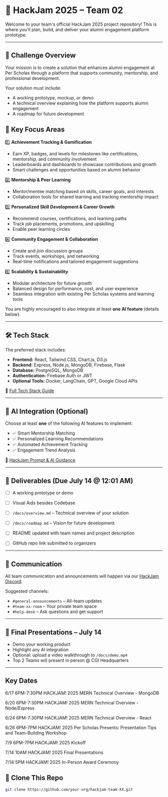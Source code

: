 # 🚀 HackJam 2025 – Team 02

Welcome to your team's official HackJam 2025 project repository! This is where you'll plan, build, and deliver your alumni engagement platform prototype.

---

## 📌 Challenge Overview

Your mission is to create a solution that enhances alumni engagement at Per Scholas through a platform that supports community, mentorship, and professional development.

Your solution must include:
- A working prototype, mockup, or demo
- A technical overview explaining how the platform supports alumni engagement
- A roadmap for future development
  
## 🎯 Key Focus Areas

1️⃣ **Achievement Tracking & Gamification**  
- Earn XP, badges, and levels for milestones like certifications, mentorship, and community involvement  
- Leaderboards and dashboards to showcase contributions and growth  
- Smart challenges and opportunities based on alumni behavior  

2️⃣ **Mentorship & Peer Learning**  
- Mentor/mentee matching based on skills, career goals, and interests  
- Collaboration tools for shared learning and tracking mentorship impact  

3️⃣ **Personalized Skill Development & Career Growth**  
- Recommend courses, certifications, and learning paths  
- Track job placements, promotions, and upskilling  
- Enable peer learning circles  

4️⃣ **Community Engagement & Collaboration**  
- Create and join discussion groups  
- Track events, workshops, and networking  
- Real-time notifications and tailored engagement suggestions  

5️⃣ **Scalability & Sustainability**  
- Modular architecture for future growth  
- Balanced design for performance, cost, and user experience  
- Seamless integration with existing Per Scholas systems and learning tools  


You are highly encouraged to also integrate at least **one AI feature** (details below).

---

## 🛠 Tech Stack

The preferred stack includes:

- **Frontend:** React, Tailwind CSS, Chart.js, D3.js  
- **Backend:** Express, Node.js, MongoDB, Firebase, Flask  
- **Database:** PostgreSQL, MongoDB  
- **Authentication:** Firebase Auth or JWT  
- **Optional Tools:** Docker, LangChain, GPT, Google Cloud APIs  

📎 [Full Tech Stack Guide](https://docs.google.com/document/d/1PQK927w34wE9dT0KAaeyE_TE6h_KVmFwS6DMY2cWMH8/edit)

---

## 🤖 AI Integration (Optional)

Choose at least **one** of the following AI features to implement:

- ✅ Smart Mentorship Matching  
- ✅ Personalized Learning Recommendations  
- ✅ Automated Achievement Tracking  
- ✅ Engagement Trend Analysis

📎 [HackJam Prompt & AI Guidance](https://docs.google.com/document/d/13BNfXcpCsSEtz1f32UClN8RCdR9sLQMm/edit#heading=h.f2drw5xgfrz2)

---

## 💾 Deliverables (Due July 14 @ 12:01 AM)

- [ ] A working prototype or demo
- [ ] Visual Aids besides Codebase
- [ ] `/docs/overview.md` – Technical overview of your solution
- [ ] `/docs/roadmap.md` – Vision for future development
- [ ] README updated with team names and project description
- [ ] GitHub repo link submitted to organizers
      

---

## 📣 Communication

All team communication and announcements will happen via our [HackJam Discord](https://discord.gg/SWy2sRR6).

Suggested channels:
- `#general-announcements` – All-team updates
- `#team-xx-room` – Your private team space
- `#help-desk` – Ask questions and get support


---

## 🎤 Final Presentations – July 14


- Demo your working product  
- Highlight any AI integration  
- Optional: upload a video walkthrough to `/docs/demo.mp4`
- Top 2 Teams will present in person @ CGI Headquarters

---
## Key Dates 

6/17 6PM-7:30PM HACKJAM! 2025 MERN Technical Overview - MongoDB
 
6/20 6PM-7:30PM HACKJAM! 2025 MERN Technical Overview - Node/Express
 
6/24 6PM-7:30PM HACKJAM! 2025 MERN Technical Overview - React
 
6/26 6PM-7PM HACKJAM! 2025 Per Scholas Presents: Presentation Tips and Team-Building Workshop

7/9 6PM-7PM HACKJAM! 2025 Kickoff
 
7/14 10AM HACKJAM! 2025 Final Presentations
 
7/14 5PM HACKJAM! 2025 In-Person Award Ceremony

## 🧭 Clone This Repo

```bash
git clone https://github.com/your-org/hackjam-team-XX.git
